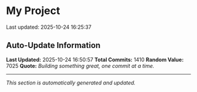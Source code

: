 # My Project


Last updated: 2025-10-24 16:25:37









































































































































































































































































































































































































































































































































































































































































































































































































































































































































































































































































































































































































































































































































































































































































































































































































































































































































































































































































## Auto-Update Information

**Last Updated:** 2025-10-24 16:50:57
**Total Commits:** 1410
**Random Value:** 7025
**Quote:** _Building something great, one commit at a time._

---
_This section is automatically generated and updated._